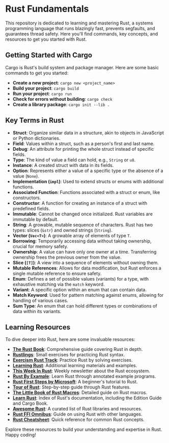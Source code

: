 # Rust Fundamentals

This repository is dedicated to learning and mastering Rust, a systems programming language that runs blazingly fast, prevents segfaults, and guarantees thread safety. Here you'll find commands, key concepts, and resources to get you started with Rust.

## Getting Started with Cargo

Cargo is Rust's build system and package manager. Here are some basic commands to get you started:

- **Create a new project**: `cargo new <project_name>`
- **Build your project**: `cargo build`
- **Run your project**: `cargo run`
- **Check for errors without building**: `cargo check`
- **Create a library package**: `cargo init --lib .`

## Key Terms in Rust

- **Struct**: Organize similar data in a structure, akin to objects in JavaScript or Python dictionaries.
- **Field**: Values within a struct, such as a person's first and last name.
- **Debug**: An attribute for printing the whole struct instead of specific fields.
- **Type**: The kind of value a field can hold, e.g., `String` or `u8`.
- **Instance**: A created struct with data in its fields.
- **Option**: Represents either a value of a specific type or the absence of a value (`None`).
- **Implementation (`impl`)**: Used to extend structs or enums with additional functions.
- **Associated Function**: Functions associated with a struct or enum, like constructors.
- **Constructor**: A function for creating an instance of a struct with predefined fields.
- **Immutable**: Cannot be changed once initialized. Rust variables are immutable by default.
- **String**: A growable, mutable sequence of characters. Rust has two types: slices (`&str`) and owned strings (`String`).
- **Vector (`Vec<T>`)**: A growable array of elements of type `T`.
- **Borrowing**: Temporarily accessing data without taking ownership, crucial for memory safety.
- **Ownership**: A value can have only one owner at a time. Transferring ownership frees the previous owner from the value.
- **Slice (`[T]`)**: A view into a sequence of elements without owning them.
- **Mutable References**: Allows for data modification, but Rust enforces a single mutable reference to ensure safety.
- **Enum**: Defines a set of possible values (variants) for a type, with exhaustive matching via the `match` keyword.
- **Variant**: A specific option within an enum that can contain data.
- **Match Keyword**: Used for pattern matching against enums, allowing for handling of various cases.
- **Sum Type**: An enum that can hold different types or combinations of data within its variants.

## Learning Resources

To dive deeper into Rust, here are some invaluable resources:

- **[The Rust Book](https://doc.rust-lang.org/nightly/book/)**: Comprehensive guide covering Rust in depth.
- **[Rustlings](https://github.com/rust-lang/rustlings)**: Small exercises for practicing Rust syntax.
- **[Exercism Rust Track](https://exercism.org/tracks/rust)**: Practice Rust by solving exercises.
- **[Learning Rust](https://learning-rust.github.io/)**: Additional learning materials and examples.
- **[This Week In Rust](https://this-week-in-rust.org/)**: Weekly newsletter about the Rust ecosystem.
- **[Rust By Example](https://doc.rust-lang.org/stable/rust-by-example/)**: Learn Rust through annotated example programs.
- **[Rust First Steps by Microsoft](https://docs.microsoft.com/en-gb/learn/paths/rust-first-steps/)**: A beginner's tutorial to Rust.
- **[Tour of Rust](https://tourofrust.com/)**: Step-by-step guide through Rust features.
- **[The Little Book of Rust Macros](https://veykril.github.io/tlborm/)**: Detailed guide on Rust macros.
- **[Learn Rust](https://www.rust-lang.org/learn)**: Index of Rust's documentation, including the Edition Guide and Cargo Book.
- **[Awesome Rust](https://github.com/kud1ing/awesome-rust)**: A curated list of Rust libraries and resources.
- **[Rust FFI Omnibus](https://jakegoulding.com/rust-ffi-omnibus/)**: Guide on using Rust with other languages.
- **[Rust Cheatsheet](https://cheats.rs/)**: Quick reference for common Rust concepts.

Explore these resources to build your understanding and expertise in Rust. Happy coding!
